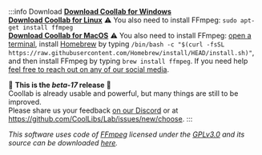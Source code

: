 :::info Download
[**Download Coollab for Windows**](/Coollab-Windows.exe)<br/>
[**Download Coollab for Linux**](/Coollab-Linux.sh) ⚠ You also need to install FFmpeg: `sudo apt-get install ffmpeg`<br/>
[**Download Coollab for MacOS**](/Coollab-Mac.dmg) ⚠ You also need to install FFmpeg: [open a terminal](https://support.apple.com/guide/terminal/open-or-quit-terminal-apd5265185d-f365-44cb-8b09-71a064a42125/mac), install [Homebrew](https://brew.sh/) by typing `/bin/bash -c "$(curl -fsSL https://raw.githubusercontent.com/Homebrew/install/HEAD/install.sh)"`, and then install FFmpeg by typing `brew install ffmpeg`. If you need help [feel free to reach out on any of our social media](https://linktr.ee/coollab_art).

🌱 **This is the _beta-17_ release** 🌱<br/>
Coollab is already usable and powerful, but many things are still to be improved.<br/>
Please share us your feedback [on our Discord](https://discord.gg/QEjqnEy4aT) or at https://github.com/CoolLibs/Lab/issues/new/choose.
:::

*This software uses code of [FFmpeg](http://ffmpeg.org) licensed under the [GPLv3.0](https://www.gnu.org/licenses/gpl-3.0.html) and its source can be downloaded [here](https://github.com/CoolLibs/Lab).*